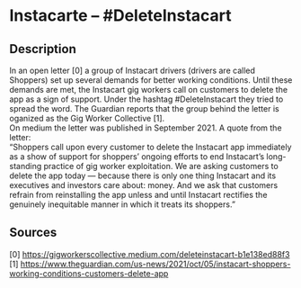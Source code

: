 # Instacarte – \#DeleteInstacart

## Description

In an open letter [0] a group of Instacart drivers (drivers are called Shoppers) set up several demands for better working conditions. Until these demands are met, the Instacart gig workers call on customers to delete the app as a sign of support. Under the hashtag #DeleteInstacart they tried to spread the word. The Guardian reports that the group behind the letter is oganized as the Gig Worker Collective [1].   
On medium the letter was published in September 2021. A quote from the letter:    
“Shoppers call upon every customer to delete the Instacart app immediately as a show of support for shoppers’ ongoing efforts to end Instacart’s long-standing practice of gig worker exploitation. We are asking customers to delete the app today — because there is only one thing Instacart and its executives and investors care about: money. And we ask that customers refrain from reinstalling the app unless and until Instacart rectifies the genuinely inequitable manner in which it treats its shoppers.”   


## Sources

[0] https://gigworkerscollective.medium.com/deleteinstacart-b1e138ed88f3   
[1] https://www.theguardian.com/us-news/2021/oct/05/instacart-shoppers-working-conditions-customers-delete-app   
